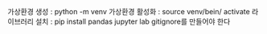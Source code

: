 가상환경 생성 : python -m venv
가상환경 활성화 : source venv/bein/ activate
라이브러리 설치 : pip install pandas jupyter lab
gitignore를 만들어야 한다 
